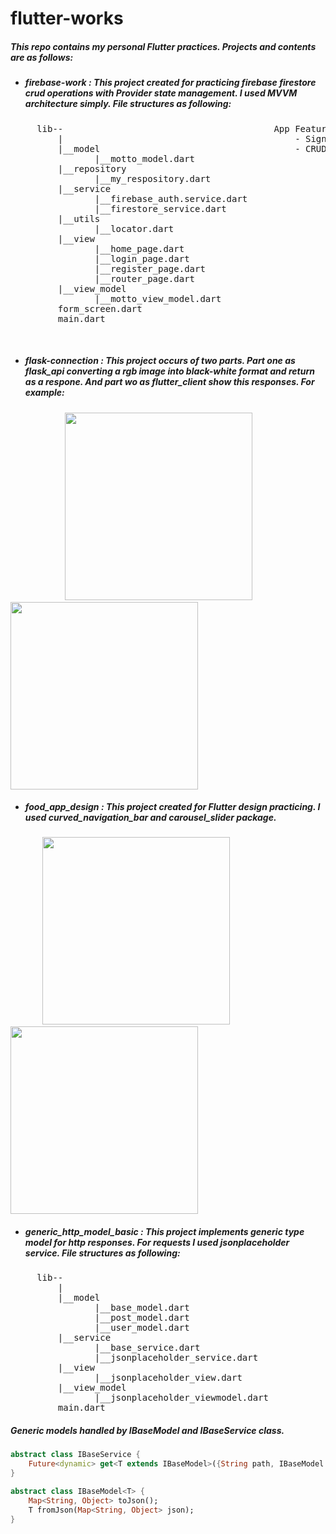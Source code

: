 # flutter-works
##### This repo contains my personal Flutter practices. Projects and contents are as follows: <br>
* ##### firebase-work : This project created for practicing firebase firestore crud operations with Provider state management. I used MVVM architecture simply. File structures as following:
<pre>
     lib--                                        App Features:
         |                                            - Sign In,Sign Up Firebase
         |__model                                     - CRUD operations for mottos.
                |__motto_model.dart
         |__repository                            
                |__my_respository.dart
         |__service
                |__firebase_auth.service.dart
                |__firestore_service.dart
         |__utils
                |__locator.dart
         |__view
                |__home_page.dart
                |__login_page.dart
                |__register_page.dart
                |__router_page.dart
         |__view_model
                |__motto_view_model.dart
         form_screen.dart
         main.dart
</pre><br>
* ##### flask-connection : This project occurs of two parts. Part one as flask_api converting a rgb image into black-white format and return as a respone. And part wo as flutter_client show this responses. For example:
&nbsp;&nbsp;&nbsp;&nbsp;&nbsp;&nbsp;&nbsp;&nbsp;&nbsp;&nbsp;&nbsp;&nbsp;&nbsp;&nbsp;&nbsp;&nbsp;&nbsp;&nbsp;&nbsp;&nbsp;&nbsp;
<img src=https://user-images.githubusercontent.com/60006881/124906606-e8bfe500-dfef-11eb-8edf-72daee16b793.png width=300> &nbsp;&nbsp;&nbsp;&nbsp;&nbsp;&nbsp;&nbsp;&nbsp;&nbsp;&nbsp;&nbsp;&nbsp;&nbsp;&nbsp;&nbsp;&nbsp;&nbsp;&nbsp;&nbsp;&nbsp;&nbsp; 
<img src=https://user-images.githubusercontent.com/60006881/124907805-4143b200-dff1-11eb-9ead-3f40e9f67fcc.png width=300><br>

* ##### food_app_design : This project created for Flutter design practicing. I used *curved_navigation_bar* and *carousel_slider* package.
&nbsp;&nbsp;&nbsp;&nbsp;&nbsp;&nbsp;&nbsp;&nbsp;&nbsp;&nbsp;&nbsp;&nbsp; <img src="https://user-images.githubusercontent.com/60006881/117586861-8c416600-b123-11eb-810d-3acba12aa261.png" width="300px"></img> &nbsp;&nbsp;&nbsp;&nbsp;&nbsp;&nbsp;&nbsp;&nbsp;&nbsp;&nbsp;&nbsp;&nbsp; <img src="https://user-images.githubusercontent.com/60006881/117586873-9b281880-b123-11eb-8e3f-5bb449917dc7.png" width="300px"><br>

* ##### generic_http_model_basic : This project implements generic type model for http responses. For requests I used jsonplaceholder service. File structures as following:
<pre>
     lib--                                        
         |                                            
         |__model                                  
                |__base_model.dart
                |__post_model.dart
                |__user_model.dart
         |__service
                |__base_service.dart
                |__jsonplaceholder_service.dart
         |__view
                |__jsonplaceholder_view.dart
         |__view_model
                |__jsonplaceholder_viewmodel.dart
         main.dart
</pre>
##### Generic models handled by IBaseModel and IBaseService class.

```dart
abstract class IBaseService {
    Future<dynamic> get<T extends IBaseModel>({String path, IBaseModel model});
}

abstract class IBaseModel<T> {
    Map<String, Object> toJson();
    T fromJson(Map<String, Object> json);
}
```
<br>


